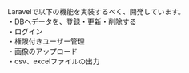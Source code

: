 Laravelで以下の機能を実装するべく、開発しています。
<br>
・DBへデータを、登録・更新・削除する<br>
・ログイン<br>
・権限付きユーザー管理<br>
・画像のアップロード<br>
・csv、excelファイルの出力<br>
